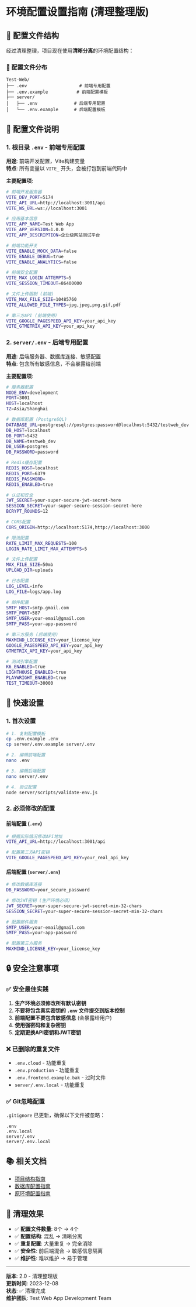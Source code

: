 # 环境配置设置指南 (清理整理版)

## 🎯 配置文件结构

经过清理整理，项目现在使用**清晰分离**的环境配置结构：

### 📁 配置文件分布

```
Test-Web/
├── .env                    # 前端专用配置
├── .env.example           # 前端配置模板
├── server/
│   ├── .env              # 后端专用配置
│   └── .env.example      # 后端配置模板
```

## 🔧 配置文件说明

### 1. 根目录 `.env` - 前端专用配置

**用途**: 前端开发配置，Vite构建变量  
**特点**: 所有变量以 `VITE_` 开头，会被打包到前端代码中

**主要配置项**:
```bash
# 前端开发服务器
VITE_DEV_PORT=5174
VITE_API_URL=http://localhost:3001/api
VITE_WS_URL=ws://localhost:3001

# 应用基本信息
VITE_APP_NAME=Test Web App
VITE_APP_VERSION=1.0.0
VITE_APP_DESCRIPTION=企业级网站测试平台

# 前端功能开关
VITE_ENABLE_MOCK_DATA=false
VITE_ENABLE_DEBUG=true
VITE_ENABLE_ANALYTICS=false

# 前端安全配置
VITE_MAX_LOGIN_ATTEMPTS=5
VITE_SESSION_TIMEOUT=86400000

# 文件上传限制 (前端)
VITE_MAX_FILE_SIZE=10485760
VITE_ALLOWED_FILE_TYPES=jpg,jpeg,png,gif,pdf

# 第三方API (前端使用)
VITE_GOOGLE_PAGESPEED_API_KEY=your_api_key
VITE_GTMETRIX_API_KEY=your_api_key
```

### 2. `server/.env` - 后端专用配置

**用途**: 后端服务器、数据库连接、敏感配置  
**特点**: 包含所有敏感信息，不会暴露给前端

**主要配置项**:
```bash
# 服务器配置
NODE_ENV=development
PORT=3001
HOST=localhost
TZ=Asia/Shanghai

# 数据库配置 (PostgreSQL)
DATABASE_URL=postgresql://postgres:password@localhost:5432/testweb_dev
DB_HOST=localhost
DB_PORT=5432
DB_NAME=testweb_dev
DB_USER=postgres
DB_PASSWORD=password

# Redis缓存配置
REDIS_HOST=localhost
REDIS_PORT=6379
REDIS_PASSWORD=
REDIS_ENABLED=true

# 认证和安全
JWT_SECRET=your-super-secure-jwt-secret-here
SESSION_SECRET=your-super-secure-session-secret-here
BCRYPT_ROUNDS=12

# CORS配置
CORS_ORIGIN=http://localhost:5174,http://localhost:3000

# 限流配置
RATE_LIMIT_MAX_REQUESTS=100
LOGIN_RATE_LIMIT_MAX_ATTEMPTS=5

# 文件上传配置
MAX_FILE_SIZE=50mb
UPLOAD_DIR=uploads

# 日志配置
LOG_LEVEL=info
LOG_FILE=logs/app.log

# 邮件配置
SMTP_HOST=smtp.gmail.com
SMTP_PORT=587
SMTP_USER=your-email@gmail.com
SMTP_PASS=your-app-password

# 第三方服务 (后端使用)
MAXMIND_LICENSE_KEY=your_license_key
GOOGLE_PAGESPEED_API_KEY=your_api_key
GTMETRIX_API_KEY=your_api_key

# 测试引擎配置
K6_ENABLED=true
LIGHTHOUSE_ENABLED=true
PLAYWRIGHT_ENABLED=true
TEST_TIMEOUT=30000
```

## 🚀 快速设置

### 1. 首次设置
```bash
# 1. 复制配置模板
cp .env.example .env
cp server/.env.example server/.env

# 2. 编辑前端配置
nano .env

# 3. 编辑后端配置
nano server/.env

# 4. 验证配置
node server/scripts/validate-env.js
```

### 2. 必须修改的配置

#### 前端配置 (`.env`)
```bash
# 根据实际情况修改API地址
VITE_API_URL=http://localhost:3001/api

# 配置第三方API密钥
VITE_GOOGLE_PAGESPEED_API_KEY=your_real_api_key
```

#### 后端配置 (`server/.env`)
```bash
# 修改数据库连接
DB_PASSWORD=your_secure_password

# 修改JWT密钥 (生产环境必须)
JWT_SECRET=your-super-secure-jwt-secret-min-32-chars
SESSION_SECRET=your-super-secure-session-secret-min-32-chars

# 配置邮件服务
SMTP_USER=your-email@gmail.com
SMTP_PASS=your-app-password

# 配置第三方服务
MAXMIND_LICENSE_KEY=your_license_key
```

## 🔒 安全注意事项

### ✅ 安全最佳实践
1. **生产环境必须修改所有默认密钥**
2. **不要将包含真实密钥的 `.env` 文件提交到版本控制**
3. **前端配置不要包含敏感信息** (会暴露给用户)
4. **使用强密码和复杂密钥**
5. **定期更换API密钥和JWT密钥**

### ❌ 已删除的重复文件
- `.env.cloud` - 功能重复
- `.env.production` - 功能重复  
- `.env.frontend.example.bak` - 过时文件
- `server/.env.local` - 功能重复

### ✅ Git忽略配置
`.gitignore` 已更新，确保以下文件被忽略：
```
.env
.env.local
server/.env
server/.env.local
```

## 📚 相关文档

- [项目结构指南](PROJECT_STRUCTURE.md)
- [数据库配置指南](DATABASE_COMPLETE_GUIDE.md)
- [原环境配置指南](ENV_CONFIGURATION_GUIDE.md)

## 🎉 清理效果

- ✅ **配置文件数量**: 8个 → 4个
- ✅ **配置结构**: 混乱 → 清晰分离
- ✅ **重复配置**: 大量重复 → 完全消除
- ✅ **安全性**: 前后端混合 → 敏感信息隔离
- ✅ **维护性**: 难以维护 → 易于管理

---

**版本**: 2.0 - 清理整理版  
**更新时间**: 2023-12-08  
**状态**: ✅ 清理完成  
**维护团队**: Test Web App Development Team
